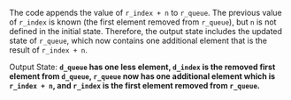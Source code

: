 The code appends the value of `r_index + n` to `r_queue`. The previous value of `r_index` is known (the first element removed from `r_queue`), but `n` is not defined in the initial state. Therefore, the output state includes the updated state of `r_queue`, which now contains one additional element that is the result of `r_index + n`.

Output State: **`d_queue` has one less element, `d_index` is the removed first element from `d_queue`, `r_queue` now has one additional element which is `r_index + n`, and `r_index` is the first element removed from `r_queue`.**